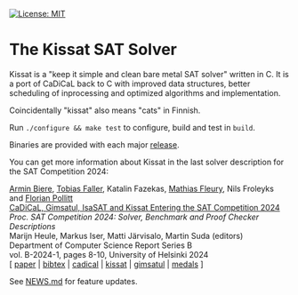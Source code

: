 [![License: MIT](https://img.shields.io/badge/License-MIT-yellow.svg)](https://opensource.org/licenses/MIT)

The Kissat SAT Solver
=====================

Kissat is a "keep it simple and clean bare metal SAT solver" written in C.
It is a port of CaDiCaL back to C with improved data structures, better
scheduling of inprocessing and optimized algorithms and implementation.

Coincidentally "kissat" also means "cats" in Finnish.

Run `./configure && make test` to configure, build and test in `build`.

Binaries are provided with each major [release](https://github.com/arminbiere/kissat/releases/).

You can get more information about Kissat in the last solver description for the SAT Competition 2024:

<p>
<a href="https://cca.informatik.uni-freiburg.de/biere/index.html#publications">Armin Biere</a>,
<a href="/biere/index.html">Tobias Faller</a>,
Katalin Fazekas,
<a href="https://cca.informatik.uni-freiburg.de/fleury/index.html">Mathias Fleury</a>,
Nils Froleyks
and
<a href="https://cca.informatik.uni-freiburg.de/pollittf.html">Florian Pollitt</a>
<br>
<a href="https://cca.informatik.uni-freiburg.de/papers/BiereFallerFazekasFleuryFroleyksPollitt-SAT-Competition-2024-solvers.pdf">CaDiCaL, Gimsatul, IsaSAT and Kissat Entering the SAT Competition 2024</a>
<br>
<i>Proc.&nbsp;SAT Competition 2024: Solver, Benchmark and Proof Checker Descriptions</i>
<br>
Marijn Heule, Markus Iser, Matti J&auml;rvisalo, Martin Suda (editors)
<br>
Department of Computer Science Report Series B
<br>
vol.&nbsp;B-2024-1,
pages 8-10,
University of Helsinki 2024
<br>
[ <a href="https://cca.informatik.uni-freiburg.de/papers/BiereFallerFazekasFleuryFroleyksPollitt-SAT-Competition-2024-solvers.pdf">paper</a>
| <a href="https://cca.informatik.uni-freiburg.de/papers/BiereFallerFazekasFleuryFroleyksPollitt-SAT-Competition-2024-solvers.bib">bibtex</a>
| <a href="https://github.com/arminbiere/cadical">cadical</a>
| <a href="https://github.com/arminbiere/kissat">kissat</a>
| <a href="https://github.com/arminbiere/gimsatul">gimsatul</a>
| <a href="https://cca.informatik.uni-freiburg.de/sat24medals">medals</a>
]
</p>

See [NEWS.md](NEWS.md) for feature updates.
